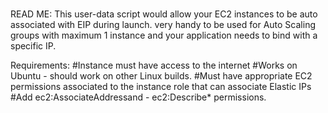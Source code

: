 #
READ ME: This user-data script would allow your EC2 instances to be auto associated with EIP during launch.
very handy to be used for Auto Scaling groups with maximum 1 instance and your application needs to bind with a specific IP.

Requirements:
#Instance must have access to the internet
#Works on Ubuntu - should work on other Linux builds.
#Must have appropriate EC2 permissions associated to the instance role that can associate Elastic IPs 
#Add ec2:AssociateAddressand - ec2:Describe* permissions.
